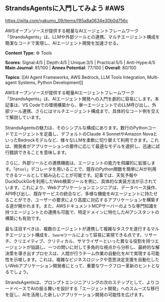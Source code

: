 ## StrandsAgentsに入門してみよう #AWS

https://qiita.com/yakumo_09/items/f85a8a0634e30b0d756c

AWSオープンソースが提供する軽量なAIエージェントフレームワーク「StrandsAgents」は、LLMや外部ツールとの連携、マルチエージェント構成を簡潔なコードで実現し、AIエージェント開発を加速させる。

**Content Type**: ⚙️ Tools

**Scores**: Signal:4/5 | Depth:4/5 | Unique:3/5 | Practical:5/5 | Anti-Hype:4/5
**Main Journal**: 81/100 | **Annex Potential**: 77/100 | **Overall**: 80/100

**Topics**: [[AI Agent Frameworks, AWS Bedrock, LLM Tools Integration, Multi-agent Systems, Python Development]]

AWSオープンソースが提供する軽量AIエージェントフレームワーク「StrandsAgents」は、AIエージェント開発への入門を劇的に容易にします。本記事は、VS Codeでの環境構築から、単一エージェントでのLLM呼び出し、外部ツール連携、さらにはマルチエージェント構成まで、具体的なコード例を交えて解説しています。

StrandsAgentsの魅力は、そのシンプルな構成にあります。数行のPythonコードでエージェントを定義し、デフォルトのClaude 4 SonnetやAmazon NovaといったBedrockモデルなど、様々なLLMを柔軟に切り替えて利用できます。これは、開発者がアプリケーションの要件に応じて最適なモデルを選択し、迅速に試行錯誤できることを意味します。

さらに、外部ツールとの連携機能は、エージェントの能力を飛躍的に拡張します。「`@tool`」デコレータを用いることで、既存のPython関数を簡単にAIが利用できるツールとして組み込むことが可能です。記事では、天気予報やDuckDuckGoを利用したWeb検索ツールを例に、具体的な実装方法が示されています。これにより、Webアプリケーションエンジニアは、データベース操作、API呼び出し、既存サービスの統合など、多様な機能をAIエージェントに持たせることができ、ユーザーの要求により高度に対応するアプリケーションを構築する道が開かれます。また、AWSドキュメントMCPサーバーのような専門知識を持つエージェントとの連携も可能で、特定ドメインに特化したAIアシスタントの構築にも有効です。

最も注目すべきは、複数のエージェントが連携して複雑なタスクを遂行するマルチエージェント構成を、`Swarm`ツールによって容易に実現できる点です。リサーチ、クリエイティブ、クリティカル、サマライザーといった異なる役割を持つエージェントが協調し、一つの問いに対して多角的な視点から分析し、最終的な解決策を導き出すプロセスは、人間が行うチーム作業の自動化をAIで実現する可能性を示唆します。これは、複雑なビジネスロジックや意思決定支援を自動化したいWebアプリケーション開発者にとって、重要なワークフロー革新のヒントとなるでしょう。

StrandsAgentsは、プロンプトエンジニアリングの次のステップとして、よりコードベースでAIの振る舞いを設計する「エージェント開発」へのスムーズな移行を促し、AIを活用した新しいアプリケーション開発の可能性を広げます。